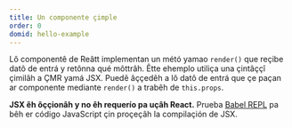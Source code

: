 ```yaml
---
title: Un componente çimple
order: 0
domid: hello-example
---
```


Lô componentê de Reâtt implementan un métó yamao `render()` que reçibe datô de entrá y retônna qué môttrâh. Êtte ehemplo utiliça una çintâççî çimilâh a ÇMR yamá JSX. Puedê âççedêh a lô datô de entrá que çe paçan ar componente mediante `render()` a trabêh de `this.props`.

**JSX êh ôççionâh y no êh requerío pa uçâh React.** Prueba [Babel REPL](babel://es5-syntax-example) pa bêh er código JavaScript çin proçeçâh la compilaçión de JSX.